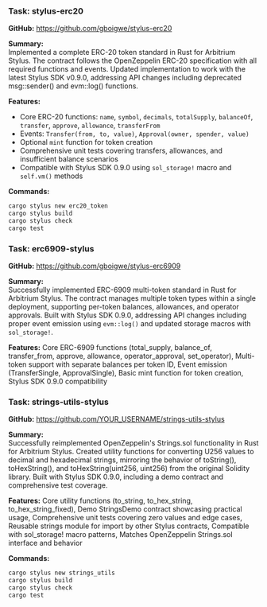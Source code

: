 ### Task: stylus-erc20

**GitHub:** https://github.com/gboigwe/stylus-erc20

**Summary:**  
Implemented a complete ERC-20 token standard in Rust for Arbitrium Stylus. The contract follows the OpenZeppelin ERC-20 specification with all required functions and events. Updated implementation to work with the latest Stylus SDK v0.9.0, addressing API changes including deprecated msg::sender() and evm::log() functions.

**Features:**  
- Core ERC-20 functions: `name`, `symbol`, `decimals`, `totalSupply`, `balanceOf`, `transfer`, `approve`, `allowance`, `transferFrom`
- Events: `Transfer(from, to, value)`, `Approval(owner, spender, value)`
- Optional `mint` function for token creation
- Comprehensive unit tests covering transfers, allowances, and insufficient balance scenarios
- Compatible with Stylus SDK 0.9.0 using `sol_storage!` macro and `self.vm()` methods

**Commands:**
```bash
cargo stylus new erc20_token
cargo stylus build
cargo stylus check
cargo test
```

### Task: erc6909-stylus

**GitHub:** https://github.com/gboigwe/stylus-erc6909

**Summary:**  
Successfully implemented ERC-6909 multi-token standard in Rust for Arbitrium Stylus. The contract manages multiple token types within a single deployment, supporting per-token balances, allowances, and operator approvals. Built with Stylus SDK 0.9.0, addressing API changes including proper event emission using `evm::log()` and updated storage macros with `sol_storage!`.

**Features:** Core ERC-6909 functions (total_supply, balance_of, transfer_from, approve, allowance, operator_approval, set_operator), Multi-token support with separate balances per token ID, Event emission (TransferSingle, ApprovalSingle), Basic mint function for token creation, Stylus SDK 0.9.0 compatibility


### Task: strings-utils-stylus

**GitHub:** https://github.com/YOUR_USERNAME/strings-utils-stylus

**Summary:**  
Successfully reimplemented OpenZeppelin's Strings.sol functionality in Rust for Arbitrium Stylus. Created utility functions for converting U256 values to decimal and hexadecimal strings, mirroring the behavior of toString(), toHexString(), and toHexString(uint256, uint256) from the original Solidity library. Built with Stylus SDK 0.9.0, including a demo contract and comprehensive test coverage.

**Features:** Core utility functions (to_string, to_hex_string, to_hex_string_fixed), Demo StringsDemo contract showcasing practical usage, Comprehensive unit tests covering zero values and edge cases, Reusable strings module for import by other Stylus contracts, Compatible with sol_storage! macro patterns, Matches OpenZeppelin Strings.sol interface and behavior

**Commands:**
```bash
cargo stylus new strings_utils
cargo stylus build
cargo stylus check
cargo test
```
